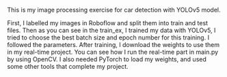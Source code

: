 This is my image processing exercise for car detection with YOLOv5 model. 

First, I labelled my images in Roboflow and split them into train and test files. Then as you can see in the train_ex, I trained my data with YOLOv5, I tried to choose the best batch size and epoch number for this training. I followed the parameters. After training, I download the weights to use them in my real-time project. You can see how I run the real-time part in main.py by using OpenCV. I also needed PyTorch to load my weights, and used some other tools that complete my project.   

